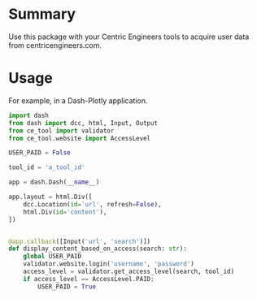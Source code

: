 # Summary
Use this package with your Centric Engineers tools to acquire user data from centricengineers.com.

# Usage
For example, in a Dash-Plotly application.

```python
import dash
from dash import dcc, html, Input, Output
from ce_tool import validator
from ce_tool.website import AccessLevel

USER_PAID = False

tool_id = 'a_tool_id'

app = dash.Dash(__name__)

app.layout = html.Div([
    dcc.Location(id='url', refresh=False),
    html.Div(id='content'),
])


@app.callback([Input('url', 'search')])
def display_content_based_on_access(search: str):
    global USER_PAID
    validator.website.login('username', 'password')
    access_level = validator.get_access_level(search, tool_id)
    if access_level == AccessLevel.PAID:
        USER_PAID = True
```